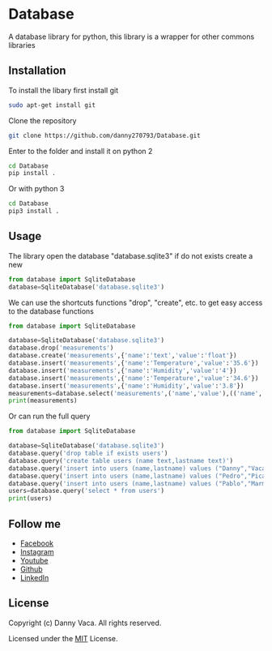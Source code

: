 # Database
A database library for python, this library is a wrapper for other commons libraries
## Installation
To install the libary first install git
```bash
sudo apt-get install git
```
Clone the repository
```bash
git clone https://github.com/danny270793/Database.git
```
Enter to the folder and install it on python 2
```bash
cd Database
pip install .
```
Or with python 3
```bash
cd Database
pip3 install .
```
## Usage
The library open the database "database.sqlite3" if do not exists create a new
```python
from database import SqliteDatabase
database=SqliteDatabase('database.sqlite3')
```
We can use the shortcuts functions "drop", "create", etc. to get easy access to the database functions
```python
from database import SqliteDatabase

database=SqliteDatabase('database.sqlite3')
database.drop('measurements')
database.create('measurements',{'name':'text','value':'float'})
database.insert('measurements',{'name':'Temperature','value':'35.6'})
database.insert('measurements',{'name':'Humidity','value':'4'})
database.insert('measurements',{'name':'Temperature','value':'34.6'})
database.insert('measurements',{'name':'Humidity','value':'3.8'})
measurements=database.select('measurements',('name','value'),(('name','Temperature'),('and','value','>','35')))
print(measurements)
```
Or can run the full query
```python
from database import SqliteDatabase

database=SqliteDatabase('database.sqlite3')
database.query('drop table if exists users')
database.query('create table users (name text,lastname text)')
database.query('insert into users (name,lastname) values ("Danny","Vaca")')
database.query('insert into users (name,lastname) values ("Pedro","Picapiedra")')
database.query('insert into users (name,lastname) values ("Pablo","Marmol")')
users=database.query('select * from users')
print(users)
```
## Follow me
* [Facebook](https://www.facebook.com/danny.vaca.9655)
* [Instagram](https://www.instagram.com/danny27071993/)
* [Youtube](https://www.youtube.com/channel/UC5MAQWU2s2VESTXaUo-ysgg)
* [Github](https://www.github.com/danny270793/)
* [LinkedIn](https://www.linkedin.com/in/danny270793)

## License
Copyright (c) Danny Vaca. All rights reserved.

Licensed under the [MIT](LICENSE.txt) License.